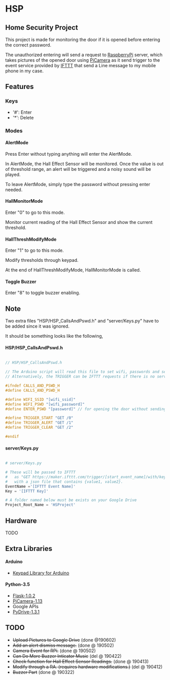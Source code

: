 # HSP

## Home Security Project
This project is made for monitoring the door if it is opened before entering the correct password.

The unauthorized entering will send a request to [RaspberryPi](https://www.raspberrypi.org/) server, which takes pictures of the opened door using [PiCamera](https://picamera.readthedocs.io/en/release-1.13/#) as it send trigger to the event service provided by [IFTTT](https://ifttt.com/maker_webhooks) that send a Line message to my mobile phone in my case.


## Features
### Keys
* '#': Enter
* '*': Delete

### Modes
#### AlertMode
Press Enter without typing anything will enter the AlertMode.

In AlertMode, the Hall Effect Sensor will be monitored. Once the value is out of threshold range, an alert will be triggered and a noisy sound will be played.

To leave AlertMode, simply type the password without pressing enter needed.


#### HallMonitorMode
Enter "0" to go to this mode.

Monitor current reading of the Hall Effect Sensor and show the current threshold.


#### HallThreshModifyMode
Enter "1" to go to this mode.

Modify thresholds through keypad.

At the end of HallThreshModifyMode, HallMonitorMode is called.


#### Toggle Buzzer
Enter "8" to toggle buzzer enabling.


## Note
Two extra files "HSP/HSP_CallsAndPswd.h" and "server/Keys.py" have to be added since it was ignored.

It should be something looks like the following, 


#### HSP/HSP_CallsAndPswd.h
``` C++

// HSP/HSP_CallsAndPswd.h

// The Arduino script will read this file to set wifi, passwords and send proper request to the server.
// Alternatively, the TRIGGER can be IFTTT requests if there is no server envolved.

#ifndef CALLS_AND_PSWD_H
#define CALLS_AND_PSWD_H

#define WIFI_SSID "[wifi_ssid]"
#define WIFI_PSWD "[wifi_password]"
#define ENTER_PSWD "[password]" // for opening the door without sending an alert

#define TRIGGER_START "GET /0"
#define TRIGGER_ALERT "GET /1"
#define TRIGGER_CLEAR "GET /2"

#endif

```

#### server/Keys.py

``` python

# server/Keys.py

# These will be passed to IFTTT 
#   as "GET https://maker.ifttt.com/trigger/[start_event_name]/with/key/[key]"
#   with a json file that contains {value1, value2}.
EventName ='[IFTTT Event Name]'
Key = '[IFTTT Key]'

# A folder named below must be exists on your Google Drive
Project_Root_Name = 'HSProject'

```

## Hardware 
TODO

## Extra Libraries
#### Arduino
* [Keypad Library for Arduino](https://playground.arduino.cc/Code/Keypad/)
#### Python-3.5
* [Flask-1.0.2](http://flask.pocoo.org/)
* [PiCamera-1.13](https://picamera.readthedocs.io/en/release-1.13/#)
* Google APIs
* [PyDrive-1.3.1](https://pythonhosted.org/PyDrive/)
## TODO
* ~~Upload Pictures to Google Drive~~ (done @190602)
* ~~Add an alert dismiss message.~~ (done @ 190502)
* ~~Camera Event for RPi.~~ (done @ 190502)
* ~~Can Do More Buzzer Inticator Music~~ (del @ 190422)
* ~~Check function for Hall Effect Sensor Readings.~~ (done @ 190413)
* ~~Modify through a RA. (requires hardware modifications.)~~ (del @ 190412)
* ~~Buzzer Part~~ (done @ 190322)

